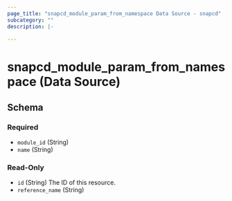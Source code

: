```yaml
---
page_title: "snapcd_module_param_from_namespace Data Source - snapcd"
subcategory: ""
description: |-
  
---
```


# snapcd_module_param_from_namespace (Data Source)






<!-- schema generated by tfplugindocs -->
## Schema

### Required

- `module_id` (String)
- `name` (String)

### Read-Only

- `id` (String) The ID of this resource.
- `reference_name` (String)
